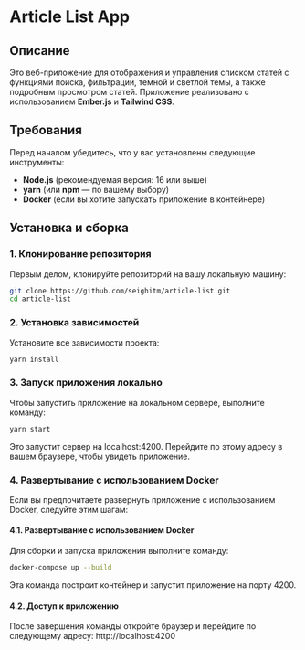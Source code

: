 # Article List App

## Описание

Это веб-приложение для отображения и управления списком статей с функциями поиска, фильтрации, темной и светлой темы, а также подробным просмотром статей. Приложение реализовано с использованием **Ember.js** и **Tailwind CSS**. 

## Требования

Перед началом убедитесь, что у вас установлены следующие инструменты:

- **Node.js** (рекомендуемая версия: 16 или выше)
- **yarn** (или **npm** — по вашему выбору)
- **Docker** (если вы хотите запускать приложение в контейнере)

## Установка и сборка

### 1. Клонирование репозитория

Первым делом, клонируйте репозиторий на вашу локальную машину:

```bash
git clone https://github.com/seighitm/article-list.git
cd article-list
```

### 2. Установка зависимостей

Установите все зависимости проекта:

```bash
yarn install
```

### 3. Запуск приложения локально

Чтобы запустить приложение на локальном сервере, выполните команду:

```bash
yarn start
```

Это запустит сервер на localhost:4200. Перейдите по этому адресу в вашем браузере, чтобы увидеть приложение.

### 4. Развертывание с использованием Docker

Если вы предпочитаете развернуть приложение с использованием Docker, следуйте этим шагам:

#### 4.1. Развертывание с использованием Docker

Для сборки и запуска приложения выполните команду:

```bash
docker-compose up --build
```

Эта команда построит контейнер и запустит приложение на порту 4200.

#### 4.2. Доступ к приложению

После завершения команды откройте браузер и перейдите по следующему адресу: http://localhost:4200
